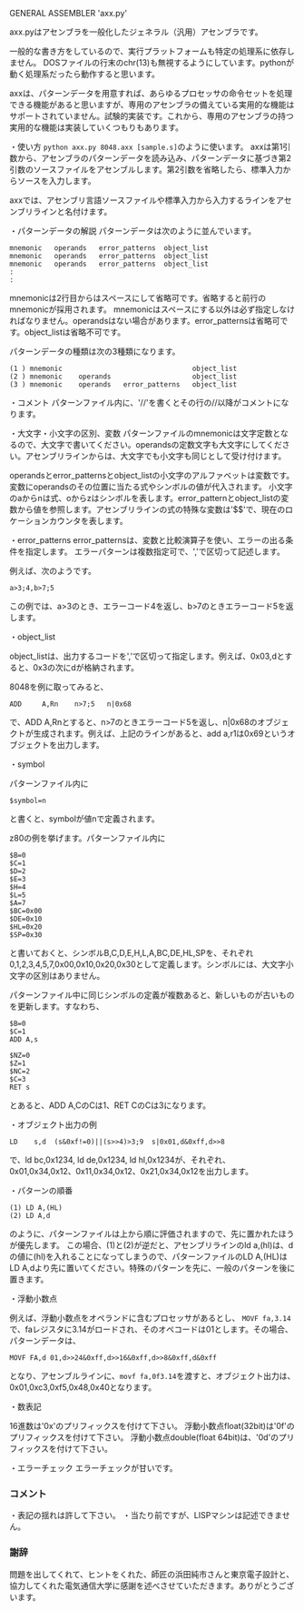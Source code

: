 GENERAL ASSEMBLER 'axx.py'

axx.pyはアセンブラを一般化したジェネラル（汎用）アセンブラです。

一般的な書き方をしているので、実行プラットフォームも特定の処理系に依存しません。
DOSファイルの行末のchr(13)も無視するようにしています。pythonが動く処理系だったら動作すると思います。

axxは、パターンデータを用意すれば、あらゆるプロセッサの命令セットを処理できる機能があると思いますが、専用のアセンブラの備えている実用的な機能はサポートされていません。試験的実装です。これから、専用のアセンブラの持つ実用的な機能は実装していくつもりもあります。

・使い方
`python axx.py 8048.axx [sample.s]`のように使います。
axxは第1引数から、アセンブラのパターンデータを読み込み、パターンデータに基づき第2引数のソースファイルをアセンブルします。第2引数を省略したら、標準入力からソースを入力します。

axxでは、アセンブリ言語ソースファイルや標準入力から入力するラインをアセンブリラインと名付けます。

・パターンデータの解説
パターンデータは次のように並んでいます。

```
mnemonic   operands   error_patterns  object_list 
mnemonic   operands   error_patterns  object_list 
mnemonic   operands   error_patterns  object_list 
:
:
```

mnemonicは2行目からはスペースにして省略可です。省略すると前行のmnemonicが採用されます。
mnemonicはスペースにする以外は必ず指定しなければなりません。operandsはない場合があります。error_patternsは省略可です。object_listは省略不可です。

パターンデータの種類は次の3種類になります。

```
(1 ) mnemonic                                object_list
(2 ) mnemonic    operands                    object_list
(3 ) mnemonic    operands   error_patterns   object_list
```

・コメント
パターンファイル内に、'//'を書くとその行の//以降がコメントになります。

・大文字・小文字の区別、変数
パターンファイルのmnemonicは文字定数となるので、大文字で書いてください。operandsの定数文字も大文字にしてください。アセンブリラインからは、大文字でも小文字も同じとして受け付けます。

operandsとerror_patternsとobject_listの小文字のアルファベットは変数です。
変数にoperandsのその位置に当たる式やシンボルの値が代入されます。
小文字のaからnは式、oからzはシンボルを表します。error_patternとobject_listの変数から値を参照します。アセンブリラインの式の特殊な変数は'$$'で、現在のロケーションカウンタを表します。

・error_patterns
error_patternsは、変数と比較演算子を使い、エラーの出る条件を指定します。
エラーパターンは複数指定可で、','で区切って記述します。

例えば、次のようです。

```
a>3;4,b>7;5
```

この例では、a>3のとき、エラーコード4を返し、b>7のときエラーコード5を返します。

・object_list

object_listは、出力するコードを','で区切って指定します。例えば、0x03,dとすると、0x3の次にdが格納されます。

8048を例に取ってみると、

```
ADD     A,Rn    n>7;5   n|0x68
```

で、ADD A,Rnとすると、n>7のときエラーコード5を返し、n|0x68のオブジェクトが生成されます。例えば、上記のラインがあると、add a,r1は0x69というオブジェクトを出力します。

・symbol

パターンファイル内に

```
$symbol=n
```

と書くと、symbolが値nで定義されます。

z80の例を挙げます。パターンファイル内に

```
$B=0
$C=1
$D=2
$E=3
$H=4
$L=5
$A=7
$BC=0x00
$DE=0x10
$HL=0x20
$SP=0x30
```

と書いておくと、シンボルB,C,D,E,H,L,A,BC,DE,HL,SPを、それぞれ0,1,2,3,4,5,7,0x00,0x10,0x20,0x30として定義します。シンボルには、大文字小文字の区別はありません。

パターンファイル中に同じシンボルの定義が複数あると、新しいものが古いものを更新します。すなわち、

```
$B=0
$C=1
ADD A,s

$NZ=0
$Z=1
$NC=2
$C=3
RET s
```

とあると、ADD A,CのCは1、RET CのCは3になります。

・オブジェクト出力の例

```
LD    s,d  (s&0xf!=0)||(s>>4)>3;9  s|0x01,d&0xff,d>>8
```

で、ld bc,0x1234, ld de,0x1234, ld hl,0x1234が、それぞれ、0x01,0x34,0x12、0x11,0x34,0x12、0x21,0x34,0x12を出力します。

・パターンの順番

```
(1) LD A,(HL)
(2) LD A,d
```
のように、パターンファイルは上から順に評価されますので、先に置かれたほうが優先します。
この場合、(1)と(2)が逆だと、アセンブリラインのld a,(hl)は、dの値に(hl)を入れることになってしまうので、パターンファイルのLD A,(HL)はLD A,dより先に置いてください。特殊のパターンを先に、一般のパターンを後に置きます。

・浮動小数点

例えば、浮動小数点をオペランドに含むプロセッサがあるとし、 `MOVF fa,3.14` で、faレジスタに3.14がロードされ、そのオペコードは01とします。その場合、パターンデータは、

```
MOVF FA,d 01,d>>24&0xff,d>>16&0xff,d>>8&0xff,d&0xff
```

となり、アセンブルラインに、`movf fa,0f3.14`を渡すと、オブジェクト出力は、0x01,0xc3,0xf5,0x48,0x40となります。


・数表記

16進数は'0x'のプリフィックスを付けて下さい。
浮動小数点float(32bit)は'0f'のプリフィックスを付けて下さい。
浮動小数点double(float 64bit)は、'0d'のプリフィックスを付けて下さい。

・エラーチェック
エラーチェックが甘いです。









### コメント

・表記の揺れは許して下さい。
・当たり前ですが、LISPマシンは記述できません。

### 謝辞

問題を出してくれて、ヒントをくれた、師匠の浜田純市さんと東京電子設計と、協力してくれた電気通信大学に感謝を述べさせていただきます。ありがとうございます。